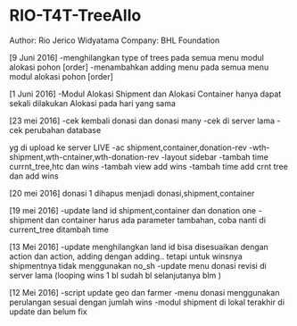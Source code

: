 # RIO-T4T-TreeAllo
Author: Rio Jerico Widyatama
Company: BHL Foundation

[9 Juni 2016]
-menghilangkan type of trees pada semua menu modul alokasi pohon [order]
-menambahkan adding menu pada semua menu modul alokasi pohon [order]

[1 Juni 2016]
-Modul Alokasi Shipment dan Alokasi Container hanya dapat sekali dilakukan Alokasi pada hari yang sama

[23 mei 2016]
-cek kembali donasi dan donasi many
-cek di server lama
-cek perubahan database

yg di upload ke server LIVE
-ac shipment,container,donation-rev
-wth-shipment,wth-cntainer,wth-donation-rev
-layout sidebar
-tambah time currnt_tree,htc dan wins
-tambah view add wins
-tambah time add crnt tree dan add wins

[20 mei 2016]
donasi 1 dihapus
menjadi donasi,shipment,container

[19 mei 2016]
-update land id shipment,container dan donation one
-shipment dan container harus ada parameter tambahan, coba nanti di current_tree ditambah time

[13 Mei 2016]
-update menghilangkan land id bisa disesuaikan dengan action dan action, adding dengan adding.. tetapi untuk winsnya shipmentnya tidak menggunakan no_sh
-update menu donasi revisi di server lama (looping wins 1 bl sudah bl selanjutanya blm )

[12 Mei 2016]
-script update geo dan farmer
-menu donasi menggunakan perulangan sesuai dengan jumlah wins
-modul shipment di lokal terakhir di update dan belum fix